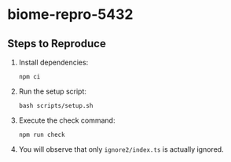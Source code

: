# biome-repro-5432

## Steps to Reproduce

1. Install dependencies:

   ```
   npm ci
   ```

2. Run the setup script:

   ```
   bash scripts/setup.sh
   ```

3. Execute the check command:

   ```
   npm run check
   ```

4. You will observe that only `ignore2/index.ts` is actually ignored.
